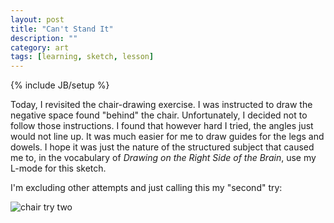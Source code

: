 ```yaml
---
layout: post
title: "Can't Stand It"
description: ""
category: art
tags: [learning, sketch, lesson]
---
```

{% include JB/setup %}
<p>Today, I revisited the chair-drawing exercise. I was instructed to draw the negative space found "behind" the chair. Unfortunately, I decided not to follow those instructions. I found that however hard I tried, the angles just would not line up. It was much easier for me to draw guides for the legs and dowels. I hope it was just the nature of the structured subject that caused me to, in the vocabulary of <em>Drawing on the Right Side of the Brain</em>, use my L-mode for this sketch.</p>
<p>I'm excluding other attempts and just calling this my "second" try:</p>
<img src="{{ BASE_PATH }}/assets/images/chair2_sm.jpg" alt="chair try two" class="img-left"/>

